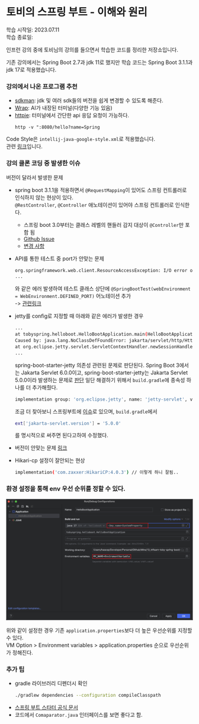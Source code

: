 # 토비의 스프링 부트 - 이해와 원리

학습 시작일: 2023.07.11  
학습 종료일:

인프런 강의 중에 토비님의 강의를 들으면서 학습한 코드를 정리한 저장소입니다.

기존 강의에서는 Spring Boot 2.7과 jdk 11로 했지만 학습 코드는 Spring Boot 3.1.1과 jdk 17로 적용했습니다.

### 강의에서 나온 프로그램 추천

- [sdkman](https://sdkman.io/): jdk 및 여러 sdk들의 버전을 쉽게 변경할 수 있도록 해준다.
- [Wrap](https://www.warp.dev/): AI가 내장된 터미널(다양한 기능 있음)
- [httpie](https://httpie.io/cli): 터미널에서 간단한 api 응답 요청이 가능하다.
  ```
  http -v ":8080/hello?name=Spring
  ```

Code Style은 `intellij-java-google-style.xml`로 적용했습니다.  
관련 [링크](https://github.com/google/styleguide/blob/gh-pages/intellij-java-google-style.xml)입니다.

### 강의 클론 코딩 중 발생한 이슈

버전이 달라서 발생한 문제

- spring boot 3.1.1을 적용하면서 `@RequestMapping`이 있어도 스프링 컨트롤러로 인식하지 않는 현상이 있다.  
  `@RestController`, `@Controller` 애노테이션이 있어야 스프링 컨트롤러로 인식한다.
    - 스프링 boot 3.0부터는 클래스 레벨의 핸들러 감지 대상이 `@Controller`만 포함 됨
    - [Github Issue](https://github.com/spring-projects/spring-framework/issues/22154)
    - [변경 사항](https://github.com/spring-projects/spring-framework/commit/3600644ed1776dce35c4a42d74799a90b90e359e)

- API를 통한 테스트 중 port가 안맞는 문제
  ``` bash
  org.springframework.web.client.ResourceAccessException: I/O error on GET request for "http://localhost:8080/hello": Connection refused
  ... 
  ```
  와 같은 에러 발생하여 테스트 클래스 상단에 `@SpringBootTest(webEnvironment = WebEnvironment.DEFINED_PORT)` 어노테이션
  추가    
  -> [관련링크](https://stackoverflow.com/questions/73828590/i-o-error-on-get-in-testresttemplate-getforentity-method)

- jetty를 config로 지정할 때 아래와 같은 에러가 발생한 경우
  ``` bash
  ...
  at tobyspring.helloboot.HelloBootApplication.main(HelloBootApplication.java:15) ~[classes/:na]
  Caused by: java.lang.NoClassDefFoundError: jakarta/servlet/http/HttpSessionContext
  at org.eclipse.jetty.servlet.ServletContextHandler.newSessionHandler(ServletContextHandler.java:339) ~[je
  ...
  ```
  spring-boot-starter-jetty 의존성 관련된 문제로 판단된다. Spring Boot 3에서는 Jakarta Servlet 6.0.0이고,
  spring-boot-starter-jetty는 Jakarta Servlet 5.0.0이라 발생하는
  문제로 [판단](https://stackoverflow.com/questions/74946784/java-lang-classnotfoundexception-jakarta-servlet-http-httpsessioncontext-with-s)
  일단 해결하기 위해서 `build.gradle`에 종속성 하나를 더 추가해줬다.
  ``` bash
  implementation group: 'org.eclipse.jetty', name: 'jetty-servlet', version: '11.0.15'
  ```

  조금 더 찾아보니 스프링부트에 [이슈](https://github.com/spring-projects/spring-boot/issues/33044)로
  있으며, `build.gradle`에서
  ``` bash
  ext['jakarta-servlet.version'] = '5.0.0' 
  ```
  를 명시적으로 써주면 된다고하여 수정했다.


- 버전이 안맞는
  문제 [링크](https://github.com/spring-projects/spring-boot/wiki/Spring-Boot-3.0-Migration-Guide#jetty)

- Hikari-cp 설정이 잘안되는 현상
  ```bash
  implementation('com.zaxxer:HikariCP:4.0.3') // 이렇게 하니 잘됨..
  ```

### 환경 설정을 통해 env 우선 순위를 정할 수 있다.

![image](./images/image01.png)

위와 같이 설정한 경우 기존 `application.properties`보다 더 높은 우선순위를 지정할 수 있다.  
VM Option > Environment variables > application.properties 순으로 우선순위가 정해진다.





### 추가 팁

- gradle 라이브러리 디펜더시 확인
  ``` bash
  ./gradlew dependencies --configuration compileClasspath
  ```
- [스프링 부트 스타터 공식 문서](https://docs.spring.io/spring-boot/docs/current/reference/htmlsingle/#using.build-systems.starters)
- 코드에서 `Comaparator.java` 인터페이스를 보면 좋다고 함.
